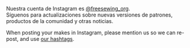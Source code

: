 ---
---

Nuestra cuenta de Instagram es [@freesewing_org](https://instagram.com/freesewing_org).  
Síguenos para actualizaciones sobre nuevas versiones de patrones, productos de la comunidad y otras noticias.

When posting your makes in Instagram, please mention us so we can re-post, and use [our hashtags](/community/hashtags/).
